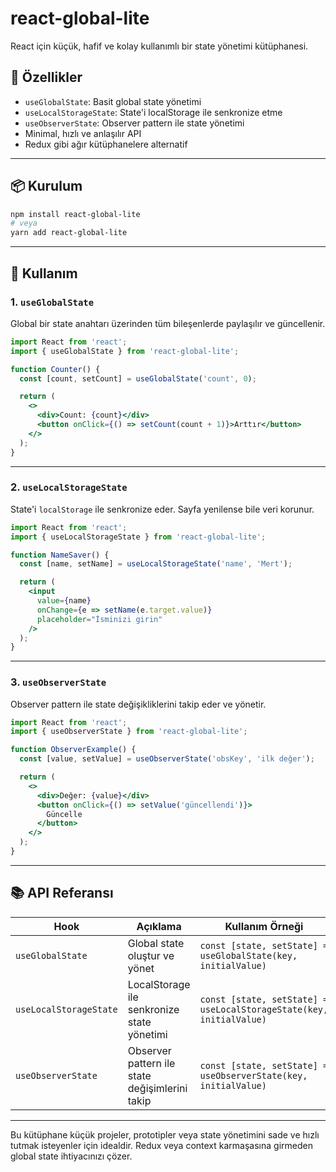 # react-global-lite

React için küçük, hafif ve kolay kullanımlı bir state yönetimi kütüphanesi.

## 🚀 Özellikler

- `useGlobalState`: Basit global state yönetimi
- `useLocalStorageState`: State'i localStorage ile senkronize etme
- `useObserverState`: Observer pattern ile state yönetimi
- Minimal, hızlı ve anlaşılır API
- Redux gibi ağır kütüphanelere alternatif

---

## 📦 Kurulum

```bash
npm install react-global-lite
# veya
yarn add react-global-lite
```

---

## 🔧 Kullanım

### 1. `useGlobalState`

Global bir state anahtarı üzerinden tüm bileşenlerde paylaşılır ve güncellenir.

```jsx
import React from 'react';
import { useGlobalState } from 'react-global-lite';

function Counter() {
  const [count, setCount] = useGlobalState('count', 0);

  return (
    <>
      <div>Count: {count}</div>
      <button onClick={() => setCount(count + 1)}>Arttır</button>
    </>
  );
}
```

---

### 2. `useLocalStorageState`

State'i `localStorage` ile senkronize eder. Sayfa yenilense bile veri korunur.

```jsx
import React from 'react';
import { useLocalStorageState } from 'react-global-lite';

function NameSaver() {
  const [name, setName] = useLocalStorageState('name', 'Mert');

  return (
    <input
      value={name}
      onChange={e => setName(e.target.value)}
      placeholder="İsminizi girin"
    />
  );
}
```

---

### 3. `useObserverState`

Observer pattern ile state değişikliklerini takip eder ve yönetir.

```jsx
import React from 'react';
import { useObserverState } from 'react-global-lite';

function ObserverExample() {
  const [value, setValue] = useObserverState('obsKey', 'ilk değer');

  return (
    <>
      <div>Değer: {value}</div>
      <button onClick={() => setValue('güncellendi')}>
        Güncelle
      </button>
    </>
  );
}
```

---

## 📚 API Referansı

| Hook                   | Açıklama                                         | Kullanım Örneği                                                  |
|------------------------|--------------------------------------------------|------------------------------------------------------------------|
| `useGlobalState`       | Global state oluştur ve yönet                   | `const [state, setState] = useGlobalState(key, initialValue)`   |
| `useLocalStorageState` | LocalStorage ile senkronize state yönetimi      | `const [state, setState] = useLocalStorageState(key, initialValue)` |
| `useObserverState`     | Observer pattern ile state değişimlerini takip  | `const [state, setState] = useObserverState(key, initialValue)` |

---

Bu kütüphane küçük projeler, prototipler veya state yönetimini sade ve hızlı tutmak isteyenler için idealdir. Redux veya context karmaşasına girmeden global state ihtiyacınızı çözer.
